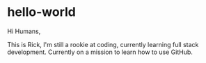 # hello-world

Hi Humans,

This is Rick, I'm still a rookie at coding, currently learning full stack development. Currently on a mission to learn how to use GitHub.
